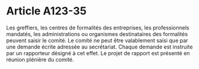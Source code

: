 # Article A123-35

Les greffiers, les centres de formalités des entreprises, les professionnels mandatés, les administrations ou organismes destinataires des formalités peuvent saisir le comité. Le comité ne peut être valablement saisi que par une demande écrite adressée au secrétariat. Chaque demande est instruite par un rapporteur désigné à cet effet. Le projet de rapport est présenté en réunion plénière du comité.
